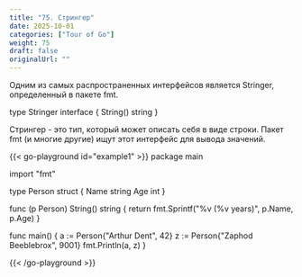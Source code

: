 ```yaml
---
title: "75. Стрингер"
date: 2025-10-01
categories: ["Tour of Go"]
weight: 75
draft: false
originalUrl: ""
---
```


Одним из самых распространенных интерфейсов является Stringer, определенный в пакете fmt.

type Stringer interface {
String() string
}

Стрингер - это тип, который может описать себя в виде строки. Пакет fmt (и многие другие) ищут этот интерфейс для вывода значений.

{{< go-playground id="example1" >}}
package main

import "fmt"

type Person struct {
    Name string
    Age  int
}

func (p Person) String() string {
    return fmt.Sprintf("%v (%v years)", p.Name, p.Age)
}

func main() {
    a := Person{"Arthur Dent", 42}
    z := Person{"Zaphod Beeblebrox", 9001}
    fmt.Println(a, z)
}

{{< /go-playground >}} 
